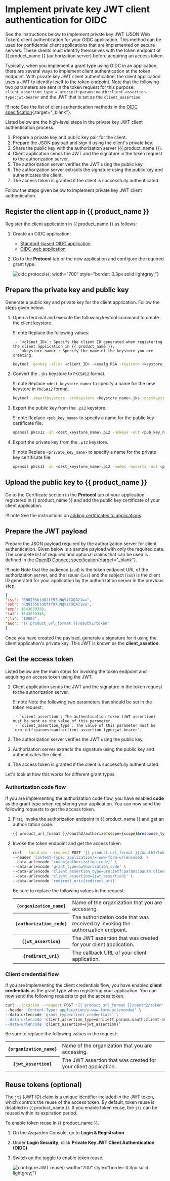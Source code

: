 # Implement private key JWT client authentication for OIDC

See the instructions below to implement private key JWT (JSON Web Token) client authentication for your OIDC application. This method can be used for confidential client applications that are implemented on secure servers. These clients must identify themselves with the token endpoint of {{ product_name }} (authorization server) before acquiring an access token.

Typically, when you implement a grant type using OIDC in an application, there are several ways to implement client authentication at the token endpoint. With private key JWT client authentication, the client application uses a JWT to identify itself to the token endpoint. Note that the following two parameters are sent in the token request for this purpose: `client_assertion_type = urn:ietf:params:oauth:client-assertion-type:jwt-bearer`
and the JWT that is set as the `client_assertion`.

!!! note
    See the list of client authentication methods in the [OIDC specification](https://openid.net/specs/openid-connect-core-1_0.html#ClientAuthentication){:target="_blank"}.

Listed below are the high-level steps in the private key JWT client authentication process.

1. Prepare a private key and public key pair for the client.
2. Prepare the JSON payload and sign it using the client's private key.
3. Share the public key with the authorization server ({{ product_name }}).
4. Client application sends the JWT and the signature in the token request to the authorization server.
5. The authorization server verifies the JWT using the public key.
6. The authorization server extracts the signature using the public key and authenticates the client.
7. The access token is granted if the client is successfully authenticated.

Follow the steps given below to implement private key JWT client authentication.

## Register the client app in {{ product_name }}

Register the client application in {{ product_name }} as follows:

1. Create an OIDC application:

    - [Standard-based OIDC application]({{base_path}}/guides/applications/register-standard-based-app/)
    - [OIDC web application]({{base_path}}/guides/applications/register-oidc-web-app/)

2. Go to the **Protocol** tab of the new application and configure the required grant type.

    ![oidc protocols]({{base_path}}/assets/img/guides/applications/oidc/oidc_protocols.png){: width="700" style="border: 0.3px solid lightgrey;"}

## Prepare the private key and public key

Generate a public key and private key for the client application. Follow the steps given below.

1. Open a terminal and execute the following keytool command to create the client keystore.

    !!! note
        Replace the following values:

        - `<clinet_ID>`: Specify the client ID generated when registering the client application in {{ product_name }}.
        - `<keystore_name>`: Specify the name of the keystore you are creating.

    ``` bash
    keytool -genkey -alias <client_ID> -keyalg RSA -keystore <keystore_name>.jks
    ```

2. Convert the `.jks` keystore to `PKCS#12` format.

    !!! note
        Replace `<dest_keystore_name>` to specify a name for the new keystore in `PKCS#12` format.

    ``` bash
    keytool -importkeystore -srckeystore <keystore_name>.jks -destkeystore <dest_keystore_name>.p12 -deststoretype PKCS12
    ```

3. Export the public key from the `.p12` keystore.

    !!! note
        Replace `<pub_key_name>` to specify a name for the public key certificate file.

    ``` bash
    openssl pkcs12 -in <dest_keystore_name>.p12 -nokeys -out <pub_key_name>.pem
    ```

4. Export the private key from the `.p12` keystore.

    !!! note
        Replace `<private_key_name>` to specify a name for the private key certificate file.

    ``` bash
    openssl pkcs12 -in <dest_keystore_name>.p12 -nodes -nocerts -out <private_key_name>.pem
    ```

## Upload the public key to {{ product_name }}

Go to the Certificate section in the **Protocol** tab of your application registered in {{ product_name }} and add the public key certificate of your client application.

!!! note
    See the instructions on [adding certificates to applications]({{base_path}}/references/app-settings/oidc-settings-for-app/#certificate).

## Prepare the JWT payload

Prepare the JSON payload required by the authorization server for client authentication. Given below is a sample payload with only the required data. The complete list of required and optional claims that can be used is defined in the [OpenID Connect specification](https://openid.net/specs/openid-connect-core-1_0.html#ClientAuthentication){:target="_blank"}.

!!! note
    Note that the audience (`aud`) is the token endpoint URL of the authorization server, and the issuer (`iss`) and the subject (`sub`) is the client ID generated for your application by the authorization server in the previous step.

``` json
{
"iss": "RN0I55bldQftY97uNq9iIXQA21wa",
"sub": "RN0I55bldQftY97uNq9iIXQA21wa",
"exp": 1643650350,
"iat": 1643650346,
"jti": "10003",
"aud": "{{ product_url_format }}/oauth2/token"
}
```

Once you have created the payload, generate a signature for it using the client application's private key. This JWT is known as the **client_assetion**.

## Get the access token

Listed below are the main steps for invoking the token endpoint and acquiring an access token using the JWT.

1. Client application sends the JWT and the signature in the token request to the authorization server.

    !!! note
        Note the following two parameters that should be set in the token request:
        
        - `client_assertion`: The authentication token (JWT assertion) must be sent as the value of this parameter.
        - `client_assertion_type`: The value of this parameter must be `urn:ietf:params:oauth:client-assertion-type:jwt-bearer`.

2. The authorization server verifies the JWT using the public key.
3. Authorization server extracts the signature using the public key and authenticates the client.
4. The access token is granted if the client is successfully authenticated.

Let's look at how this works for different grant types.

### Authorization code flow

If you are implementing the authorization code flow, you have enabled **code** as the grant type when registering your application. You can now send the following requests to get the access token.

1. First, invoke the authorization endpoint in {{ product_name }} and get an authorization code.

    ``` bash
    {{ product_url_format }}/oauth2/authorize?scope={scope}&response_type=code&redirect_uri={redirect_uri}&client_id={client_id}
    ```

2. Invoke the token endpoint and get the access token.

    ``` bash
    curl --location --request POST '{{ product_url_format }}/oauth2/token' \
    --header 'Content-Type: application/x-www-form-urlencoded' \
    --data-urlencode 'code={authorization_code}' \
    --data-urlencode 'grant_type=authorization_code' \
    --data-urlencode 'client_assertion_type=urn:ietf:params:oauth:client-assertion-type:jwt-bearer'\
    --data-urlencode 'client_assertion={jwt_assertion}' \
    --data-urlencode 'redirect_uri={redirect_uri}'
    ```

    Be sure to replace the following values in the request:
 
    <table>
     <tr>
         <th>
             <code>{organization_name}</code>
         </th>
         <td>
             Name of the organization that you are accessing.
         </td>
     </tr>
     <tr>
         <th>
             <code>{authorization_code}</code>
         </th>
         <td>
             The authorization code that was received by invoking the authorization endpoint.
         </td>
     </tr>
     <tr>
         <th>
             <code>{jwt_assertion}</code>
         </th>
         <td>
             The JWT assertion that was created for your client application.
         </td>
     </tr>
     <tr>
         <th>
             <code>{redirect_uri}</code>
         </th>
         <td>
             The callback URL of your client application.
         </td>
     </tr>
    </table>

### Client credential flow

If you are implementing the client credentials flow, you have enabled **client credentials** as the grant type when registering your application. You can now send the following requests to get the access token.

``` bash
curl --location --request POST '{{ product_url_format }}/oauth2/token' \
--header 'Content-Type: application/x-www-form-urlencoded' \
--data-urlencode 'grant_type=client_credentials’ \
--data-urlencode 'client_assertion_type=urn:ietf:params:oauth:client-assertion-type:jwt-bearer'\
--data-urlencode 'client_assertion={jwt_assertion}’
```

Be sure to replace the following values in the request:

<table>
    <tr>
        <th>
            <code>{organization_name}</code>
        </th>
        <td>
            Name of the organization that you are accessing.
        </td>
    </tr>
    <tr>
        <th>
            <code>{jwt_assertion}</code>
        </th>
        <td>
            The JWT assertion that was created for your client application.
        </td>
    </tr>
</table>

## Reuse tokens (optional)

The `jti` (JWT ID) claim is a unique identifier included in the JWT token, which controls the reuse of the access token. By default, token reuse is disabled in {{ product_name }}. If you enable token reuse, the `jti` can be reused within its expiration period.

To enable token reuse in {{ product_name }}.

1. On the Asgardeo Console, go to **Login & Registration**.
2. Under **Login Security**, click **Private Key JWT Client Authentication (OIDC)**.
3. Switch on the toggle to enable token reuse.
  
    ![configure JWT reuse]({{base_path}}/assets/img/guides/applications/oidc/private-key-jwt-config.png){: width="700" style="border: 0.3px solid lightgrey;"}
